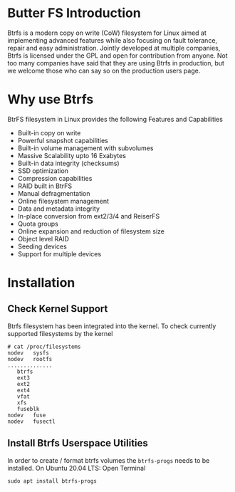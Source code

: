 # Butter FS Introduction
Btrfs is a modern copy on write (CoW) filesystem for Linux aimed at implementing advanced features while also focusing on fault tolerance, repair and easy administration. Jointly developed at multiple companies, Btrfs is licensed under the GPL and open for contribution from anyone. Not too many companies have said that they are using Btrfs in production, but we welcome those who can say so on the production users page.

# Why use Btrfs
BtrFS filesystem in Linux provides the following Features and Capabilities

* Built-in copy on write
* Powerful snapshot capabilities
* Built-in volume management with subvolumes
* Massive Scalability upto 16 Exabytes
* Built-in data integrity (checksums)
* SSD optimization
* Compression capabilities
* RAID built in BtrFS
* Manual defragmentation
* Online filesystem management
* Data and metadata integrity
* In-place conversion from ext2/3/4 and ReiserFS
* Quota groups
* Online expansion and reduction of filesystem size
* Object level RAID
* Seeding devices
* Support for multiple devices

# Installation
## Check Kernel Support
Btrfs filesystem has been integrated into the kernel. To check currently supported filesystems by the kernel

```shell
# cat /proc/filesystems 
nodev   sysfs
nodev   rootfs
..............
   btrfs
   ext3
   ext2
   ext4
   vfat
   xfs
   fuseblk
nodev   fuse
nodev   fusectl
```
## Install Btrfs Userspace Utilities
In order to create / format btrfs volumes the `btrfs-progs` needs to be installed. On Ubuntu 20.04 LTS: Open Terminal
```shell
sudo apt install btrfs-progs
```
